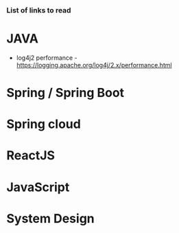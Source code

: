 ### List of links to read

# JAVA

- log4j2 performance - https://logging.apache.org/log4j/2.x/performance.html

# Spring / Spring Boot 

# Spring cloud

# ReactJS

# JavaScript

# System Design
